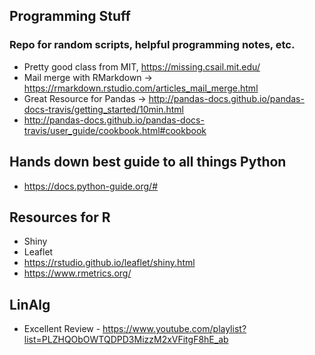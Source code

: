 ## Programming Stuff
### Repo for random scripts, helpful programming notes, etc. 


- Pretty good class from MIT, https://missing.csail.mit.edu/
- Mail merge with RMarkdown -> https://rmarkdown.rstudio.com/articles_mail_merge.html
- Great Resource for Pandas -> http://pandas-docs.github.io/pandas-docs-travis/getting_started/10min.html
- http://pandas-docs.github.io/pandas-docs-travis/user_guide/cookbook.html#cookbook


## Hands down best guide to all things Python
  - https://docs.python-guide.org/#

## Resources for R 
  - Shiny
  - Leaflet
  - https://rstudio.github.io/leaflet/shiny.html
  - https://www.rmetrics.org/

## LinAlg
  - Excellent Review - https://www.youtube.com/playlist?list=PLZHQObOWTQDPD3MizzM2xVFitgF8hE_ab
